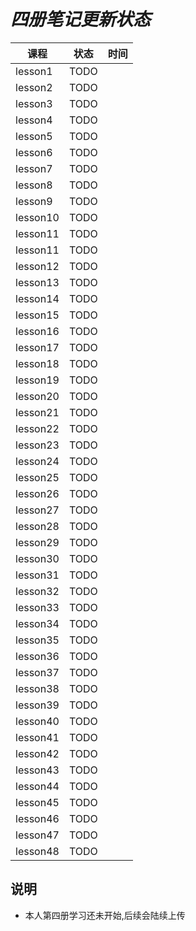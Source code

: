 # *四册笔记更新状态*

| 课程 | 状态 | 时间|
| ---- | ---- | ---- |
| lesson1 | TODO |  |
| lesson2 | TODO |  |
| lesson3 | TODO |  |
| lesson4 | TODO |  |
| lesson5 | TODO |  |
| lesson6 | TODO |  |
| lesson7 | TODO |  |
| lesson8 | TODO |  |
| lesson9 | TODO |  |
| lesson10 | TODO |  |
| lesson11 | TODO |  |
| lesson11 | TODO |  |
| lesson12 | TODO |  |
| lesson13 | TODO |  |
| lesson14 | TODO |  |
| lesson15 | TODO |  |
| lesson16 | TODO |  |
| lesson17 | TODO |  |
| lesson18 | TODO |  |
| lesson19 | TODO |  |
| lesson20 | TODO |  |
| lesson21 | TODO |  |
| lesson22 | TODO |  |
| lesson23 | TODO |  |
| lesson24 | TODO |  |
| lesson25 | TODO |  |
| lesson26 | TODO |  |
| lesson27 | TODO |  |
| lesson28 | TODO |  |
| lesson29 | TODO |  |
| lesson30 | TODO |  |
| lesson31 | TODO |  |
| lesson32 | TODO |  |
| lesson33 | TODO |  |
| lesson34 | TODO |  |
| lesson35 | TODO |  |
| lesson36 | TODO |  |
| lesson37 | TODO |  |
| lesson38 | TODO |  |
| lesson39 | TODO |  |
| lesson40 | TODO |  |
| lesson41 | TODO |  |
| lesson42 | TODO |  |
| lesson43 | TODO |  |
| lesson44 | TODO |  |
| lesson45 | TODO |  |
| lesson46 | TODO |  |
| lesson47 | TODO |  |
| lesson48 | TODO |  |


## 说明

* 本人第四册学习还未开始,后续会陆续上传
